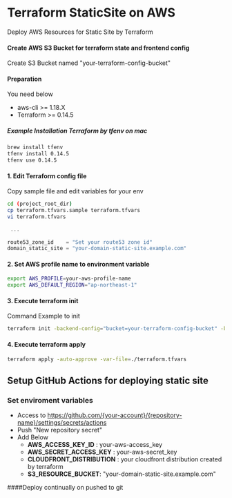 # Terraform StaticSite on AWS

Deploy AWS Resources for Static Site by Terraform

#### Create AWS S3 Bucket for terraform state and frontend config

Create S3 Bucket named "your-terraform-config-bucket"

#### Preparation

You need below

* aws-cli >= 1.18.X
* Terraform >= 0.14.5

##### Example Installation Terraform by tfenv on mac

````bash
brew install tfenv
tfenv install 0.14.5
tfenv use 0.14.5
````

#### 1. Edit Terraform config file

Copy sample file and edit variables for your env

````bash
cd (project_root_dir)
cp terraform.tfvars.sample terraform.tfvars
vi terraform.tfvars
````

````terraform
 ...
 
route53_zone_id    = "Set your route53 zone id"
domain_static_site = "your-domain-static-site.example.com"
````

#### 2. Set AWS profile name to environment variable

````bash
export AWS_PROFILE=your-aws-profile-name
export AWS_DEFAULT_REGION="ap-northeast-1"
````

#### 3. Execute terraform init

Command Example to init

````bash
terraform init -backend-config="bucket=your-terraform-config-bucket" -backend-config="key=terraform.hoge.tfstate" -backend-config="region=ap-northeast-1" -backend-config="profile=your-aws-profile-name"
````

#### 4. Execute terraform apply

````bash
terraform apply -auto-approve -var-file=./terraform.tfvars
````



## Setup GitHub Actions for deploying static site

### Set enviroment variables

* Access to https://github.com/{your-account}/{repository-name}/settings/secrets/actions
* Push "New repository secret"
* Add Below
    * __AWS_ACCESS_KEY_ID__ : your-aws-access_key
    * __AWS_SECRET_ACCESS_KEY__ : your-aws-secret_key
    * __CLOUDFRONT_DISTRIBUTION__ : your cloudfront distribution created by terraform 
    * __S3_RESOURCE_BUCKET__: "your-domain-static-site.example.com"

####Deploy continually on pushed to git
